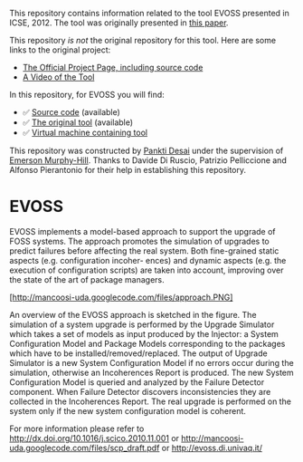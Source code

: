 This repository contains information related to the tool EVOSS presented in ICSE, 2012. The tool was originally presented in [this paper](http://dl.acm.org/citation.cfm?id=2337433).

This repository _is not_ the original repository for this tool. Here are some links to the original project:
* [The Official Project Page, including source code](http://evoss.di.univaq.it/)
* [A Video of the Tool](http://www.di.univaq.it/diruscio/sites/evoss/docs/video.htm)

In this repository, for EVOSS you will find:
* :white_check_mark: [Source code](https://code.google.com/p/mancoosi-uda/source/checkout) (available)
* :white_check_mark: [The original tool](https://code.google.com/p/mancoosi-uda/downloads/detail?name=all-evoss.tar.gz&can=2&q=) (available)
* :white_check_mark: [Virtual machine containing tool]()

This repository was constructed by [Pankti Desai](https://github.com/panktidesai) under the supervision of [Emerson Murphy-Hill](https://github.com/CaptainEmerson). Thanks to Davide Di Ruscio, Patrizio Pelliccione and Alfonso Pierantonio for their help in establishing this repository.



# EVOSS

EVOSS implements a model-based approach to support the upgrade of FOSS
systems. The approach promotes the simulation of upgrades to predict failures before
affecting the real system. Both fine-grained static aspects (e.g. configuration incoher-
ences) and dynamic aspects (e.g. the execution of configuration scripts) are taken into
account, improving over the state of the art of package managers. 

[http://mancoosi-uda.googlecode.com/files/approach.PNG]


An overview of the EVOSS approach is sketched in the figure. The simulation of a system upgrade is performed by the Upgrade Simulator which takes a set of models as input produced
by the Injector: a System Configuration Model and Package Models corresponding to
the packages which have to be installed/removed/replaced. The output of Upgrade Simulator is a new System Configuration Model if no errors occur during the simulation,
otherwise an Incoherences Report is produced. The new System Configuration Model is
queried and analyzed by the Failure Detector component. When Failure Detector discovers inconsistencies they are collected in the Incoherences Report. The real upgrade is
performed on the system only if the new system configuration model is coherent.

For more information please refer to http://dx.doi.org/10.1016/j.scico.2010.11.001 or http://mancoosi-uda.googlecode.com/files/scp_draft.pdf or http://evoss.di.univaq.it/
